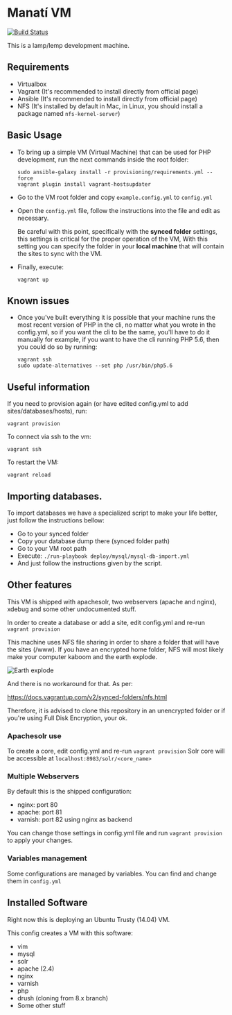 Manatí VM
========================

[![Build Status](https://travis-ci.org/ManatiCR/manati-vm.svg?branch=master)](https://travis-ci.org/ManatiCR/manati-vm)

This is a lamp/lemp development machine.


## Requirements

 * Virtualbox
 * Vagrant (It's recommended to install directly from official page)
 * Ansible (It's recommended to install directly from official page)
 * NFS (It's installed by default in Mac, in Linux, you should install a package named `nfs-kernel-server`)

## Basic Usage

- To bring up a simple VM (Virtual Machine) that can be used for PHP development, run the next commands inside the root folder:

      sudo ansible-galaxy install -r provisioning/requirements.yml --force
      vagrant plugin install vagrant-hostsupdater

- Go to the VM root folder and copy `example.config.yml` to `config.yml`

- Open the `config.yml` file, follow the instructions into the file and  edit as necessary.

   Be careful with this point, specifically with the **synced folder** settings, this settings is critical for the proper operation of the VM, With this setting you can specify the folder in your **local machine** that will contain the sites to sync with the VM.
- Finally, execute:

      vagrant up

## Known issues

- Once you've built everything it is possible that your machine runs the most recent version of PHP in the cli, no matter what you wrote in the config.yml, so if you want the cli to be the same, you'll have to do it manually for example, if you want to have the cli running PHP 5.6, then you could do so by running:

      vagrant ssh
      sudo update-alternatives --set php /usr/bin/php5.6

## Useful information

If you need to provision again (or have edited config.yml to add sites/databases/hosts), run:

    vagrant provision

To connect via ssh to the vm:

    vagrant ssh

To restart the VM:

    vagrant reload


## Importing databases.
To import databases we have a specialized script to make your life better, just follow the instructions bellow:

 - Go to your synced folder
 - Copy your database dump there (synced folder path)
 - Go to your VM root path
 - Execute: `./run-playbook deploy/mysql/mysql-db-import.yml`
 - And just follow the instructions given by the script.

## Other features

This VM is shipped with apachesolr, two webservers (apache and nginx), xdebug and some other undocumented stuff.

In order to create a database or add a site, edit config.yml and re-run `vagrant provision`

This machine uses NFS file sharing in order to share a folder that will have the sites (/www). If you have an encrypted home folder, NFS will most likely make your computer kaboom and the earth explode.

![Earth explode](http://www.contentthatworks.com/blogs/Pauls/wp-content/uploads/2013/05/earth-exploding-o.gif "Earth explode")

And there is no workaround for that. As per:

https://docs.vagrantup.com/v2/synced-folders/nfs.html

Therefore, it is advised to clone this repository in an unencrypted folder or if you're using Full Disk Encryption, your ok.

### Apachesolr use

To create a core, edit config.yml and re-run `vagrant provision`
Solr core will be accessible at `localhost:8983/solr/<core_name>`

### Multiple Webservers

By default this is the shipped configuration:
- nginx: port 80
- apache: port 81
- varnish: port 82 using nginx as backend

You can change those settings in config.yml file and run `vagrant provision` to apply your changes.

### Variables management

Some configurations are managed by variables. You can find and change them in `config.yml`

## Installed Software

Right now this is deploying an Ubuntu Trusty (14.04) VM.

This config creates a VM with this software:
 - vim
 - mysql
 - solr
 - apache (2.4)
 - nginx
 - varnish
 - php
 - drush (cloning from 8.x branch)
 - Some other stuff
